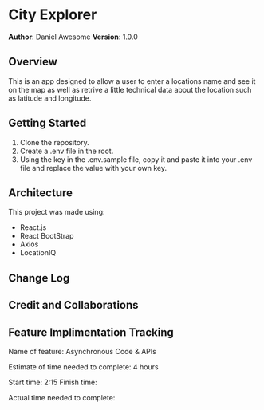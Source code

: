 # City Explorer

**Author**: Daniel Awesome
**Version**: 1.0.0

## Overview

This is an app designed to allow a user to enter a locations name and see it on the map as well as retrive a little technical data about the location such as latitude and longitude.

## Getting Started

1. Clone the repository.
2. Create a .env file in the root.
3. Using the key in the .env.sample file, copy it and paste it into your .env file and replace the value with your own key.
<!-- What are the steps that a user must take in order to build this app on their own machine and get it running? -->

## Architecture

This project was made using:

- React.js
- React BootStrap
- Axios
- LocationIQ

## Change Log
<!-- Use this area to document the iterative changes made to your application as each feature is successfully implemented. Use time stamps. Here's an example:

01-01-2001 4:59pm - Application now has a fully-functional express server, with a GET route for the location resource. -->

## Credit and Collaborations
<!-- Give credit (and a link) to other people or resources that helped you build this application. -->

## Feature Implimentation Tracking

Name of feature: Asynchronous Code & APIs

Estimate of time needed to complete: 4 hours

Start time: 2:15
Finish time: 

Actual time needed to complete: 
